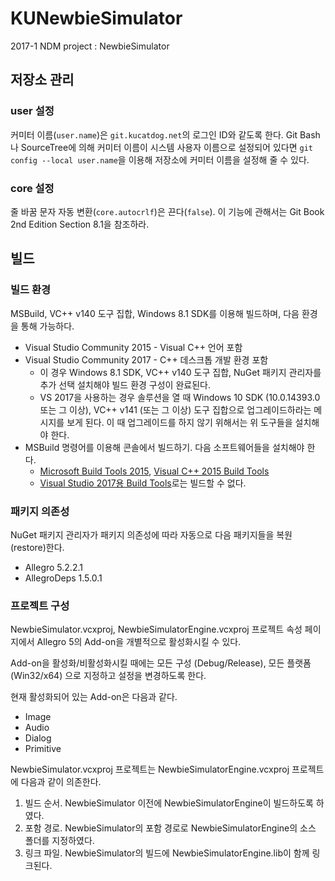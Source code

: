 # KUNewbieSimulator

2017-1 NDM project : NewbieSimulator

## 저장소 관리

### user 설정

커미터 이름(`user.name`)은 `git.kucatdog.net`의 로그인 ID와 같도록 한다. Git Bash나 SourceTree에 의해 커미터 이름이 시스템 사용자 이름으로 설정되어 있다면 `git config --local user.name`을 이용해 저장소에 커미터 이름을 설정해 줄 수 있다.

### core 설정

줄 바꿈 문자 자동 변환(`core.autocrlf`)은 끈다(`false`). 이 기능에 관해서는 Git Book 2nd Edition Section 8.1을 참조하라.

## 빌드

### 빌드 환경

MSBuild, VC++ v140 도구 집합, Windows 8.1 SDK를 이용해 빌드하며, 다음 환경을 통해 가능하다.

* Visual Studio Community 2015 - Visual C++ 언어 포함
* Visual Studio Community 2017 - C++ 데스크톱 개발 환경 포함
    * 이 경우 Windows 8.1 SDK, VC++ v140 도구 집합, NuGet 패키지 관리자를 추가 선택 설치해야 빌드 환경 구성이 완료된다.
    * VS 2017을 사용하는 경우 솔루션을 열 때 Windows 10 SDK (10.0.14393.0 또는 그 이상), VC++ v141 (또는 그 이상) 도구 집합으로 업그레이드하라는 메시지를 보게 된다. 이 때 업그레이드를 하지 않기 위해서는 위 도구들을 설치해야 한다.
* MSBuild 명령어를 이용해 콘솔에서 빌드하기. 다음 소프트웨어들을 설치해야 한다.
    * [Microsoft Build Tools 2015](https://www.microsoft.com/en-us/download/details.aspx?id=48159), [Visual C++ 2015 Build Tools](http://landinghub.visualstudio.com/visual-cpp-build-tools)
    * [Visual Studio 2017용 Build Tools](https://go.microsoft.com/fwlink/?linkid=840931)로는 빌드할 수 없다.

### 패키지 의존성

NuGet 패키지 관리자가 패키지 의존성에 따라 자동으로 다음 패키지들을 복원(restore)한다.

* Allegro 5.2.2.1
* AllegroDeps 1.5.0.1

### 프로젝트 구성

NewbieSimulator.vcxproj, NewbieSimulatorEngine.vcxproj 프로젝트 속성 페이지에서 Allegro 5의 Add-on을 개별적으로 활성화시킬 수 있다.

Add-on을 활성화/비활성화시킬 때에는 모든 구성 (Debug/Release), 모든 플랫폼 (Win32/x64) 으로 지정하고 설정을 변경하도록 한다.

현재 활성화되어 있는 Add-on은 다음과 같다.

* Image
* Audio
* Dialog
* Primitive

NewbieSimulator.vcxproj 프로젝트는 NewbieSimulatorEngine.vcxproj 프로젝트에 다음과 같이 의존한다.

1. 빌드 순서. NewbieSimulator 이전에 NewbieSimulatorEngine이 빌드하도록 하였다.
2. 포함 경로. NewbieSimulator의 포함 경로로 NewbieSimulatorEngine의 소스 폴더를 지정하였다.
3. 링크 파일. NewbieSimulator의 빌드에 NewbieSimulatorEngine.lib이 함께 링크된다.

